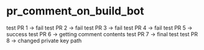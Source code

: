 # pr_comment_on_build_bot

test PR 1 -> fail
test PR 2 -> fail
test PR 3 -> fail
test PR 4 -> fail
test PR 5 -> success
test PR 6 -> getting comment contents
test PR 7 -> final test
test PR 8 -> changed private key path
